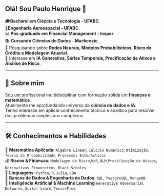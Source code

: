 ## Olá! Sou Paulo Henrique 👋  
🎓**Bacharel em Ciência e Tecnologia - UFABC**.  
🚀**Engenharia Aeroespacial - UFABC**.  
📊 **Pós-graduado em Financial Management - Insper**.  
📚 **Cursando Ciências de Dados - Mackenzie**.  
💭 Pesquisando sobre **Redes Neurais, Modelos Probabilísticos, Risco de Crédito e Modelagem Atuarial**.  
🎯 Interesse em **IA Generativa, Séries Temporais, Precificação de Ativos e Análise de Risco**. 

---
## 📌 **Sobre mim**
Sou um profissional multidisciplinar com formação sólida em **finanças e matemática**.  
Atualmente me aprofundando universo da **ciência de dados e IA**.   
Tenho interesse em aplicar conhecimento técnico e analítico para resolver dos problemas simples aos complexos.

---

## 🛠️ **Conhecimentos e Habilidades**

🧮 **Matemática Aplicada**: `Álgebra Linear`, `Cálculo Numérico`, `Otimização`, `Teoria da Probabilidade`, `Processos Estocásticos`  
💰 **Riscos & Finanças**: `Modelagem de Risco`,`VaR`, `ALM`,`Precificação de Ativos`, `Derivativos Financeiros`, `Black-Scholes`  
🐍 **Linguagens**: `Python`, `R`, `Julia`, `VBA`    
💾 **Bancos de Dados & Engenharia de Dados**: `SQL`, `PostgreSQL`, `MongoDB`   
🧠 **Inteligência Artificial & Machine Learning** `Generative Adversarial Networks`, `Scikit-Learn`, `TensorFlow`

